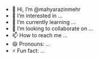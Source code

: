 - 👋 Hi, I’m @mahyarazinmehr
- 👀 I’m interested in ...
- 🌱 I’m currently learning ...
- 💞️ I’m looking to collaborate on ...
- 📫 How to reach me ...
- 😄 Pronouns: ...
- ⚡ Fun fact: ...

<!---
mahyarazinmehr/mahyarazinmehr is a ✨ special ✨ repository because its `README.md` (this file) appears on your GitHub profile.
You can click the Preview link to take a look at your changes.
--->
